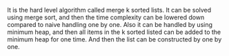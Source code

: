 It is the hard level algorithm called merge k sorted lists. It can be solved using merge sort, and then the time complexity can be lowered down compared to naive handling one by one. Also it can be handled by using minimum heap, and then all items in the k sorted listed can be added to the minimum heap for one time. And then the list can be constructed by one by one. 



